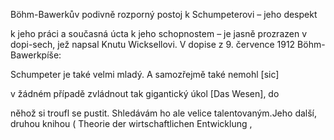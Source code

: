 
Böhm-Bawerkův podivně rozporný postoj k Schumpeterovi – jeho despekt

k jeho práci a současná úcta k jeho schopnostem – je jasně prozrazen v dopi-sech, jež napsal Knutu Wicksellovi. V dopise z 9. července 1912 Böhm-Bawerkpíše:

Schumpeter je také velmi mladý. A samozřejmě také nemohl [sic]

v žádném případě zvládnout tak gigantický úkol [Das Wesen], do

něhož si troufl se pustit. Shledávám ho ale velice talentovaným.Jeho další, druhou knihou ( Theorie der wirtschaftlichen Entwicklung ,

